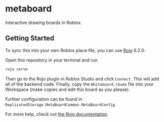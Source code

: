 # metaboard

Interactive drawing boards in Roblox.

## Getting Started
To sync this into your own Roblox place file, you can use [Rojo](https://github.com/rojo-rbx/rojo) 6.2.0.

Open this repository in your terminal and run

```bash
rojo serve
```

Then go to the Rojo plugin in Roblox Studio and click `Connect`.
This will add all of the backend code. Finally, copy the `Whiteboard.rbxmx`
file into your Workspace (make copies and edit this board as you please).

Further configuration can be found in `ReplicatedStorage.MetaBoardCommon.MetaBoardConfig`.

For more help, check out [the Rojo documentation](https://rojo.space/docs).